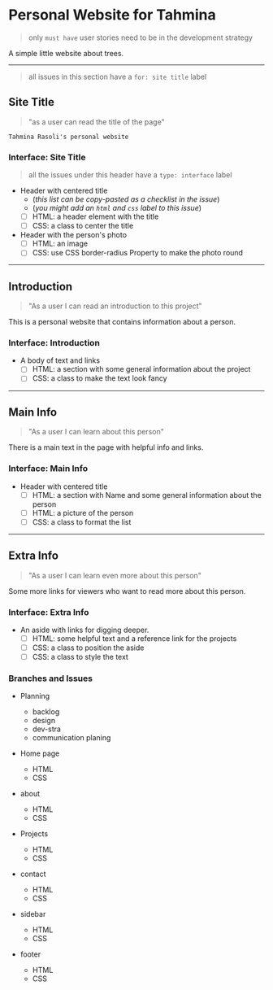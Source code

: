 # Personal Website for Tahmina

> only `must have` user stories need to be in the development strategy

A simple little website about trees.

---

> all issues in this section have a `for: site title` label

## Site Title

> "as a user can read the title of the page"

`Tahmina Rasoli's personal website`

### Interface: Site Title

> all the issues under this header have a `type: interface` label

- Header with centered title
  - (_this list can be copy-pasted as a checklist in the issue_)
  - (_you might add an `html` and `css` label to this issue_)
  - [ ] HTML: a header element with the title
  - [ ] CSS: a class to center the title
- Header with the person's photo
  - [ ] HTML: an image
  - [ ] CSS: use CSS border-radius Property to make the photo round

---

## Introduction

> "As a user I can read an introduction to this project"

This is a personal website that contains information about a person.

### Interface: Introduction

- A body of text and links
  - [ ] HTML: a section with some general information about the project
  - [ ] CSS: a class to make the text look fancy

---

## Main Info

> "As a user I can learn about this person"

There is a main text in the page with helpful info and links.

### Interface: Main Info

- Header with centered title
  - [ ] HTML: a section with Name and some general information about the person
  - [ ] HTML: a picture of the person
  - [ ] CSS: a class to format the list

---

## Extra Info

> "As a user I can learn even more about this person"

Some more links for viewers who want to read more about this person.

### Interface: Extra Info

- An aside with links for digging deeper.
  - [ ] HTML: some helpful text and a reference link for the projects
  - [ ] CSS: a class to position the aside
  - [ ] CSS: a class to style the text

### Branches and Issues

- Planning
  - backlog
  - design
  - dev-stra
  - communication planing

- Home page
  - HTML
  - CSS

- about
  - HTML
  - CSS

- Projects
  - HTML
  - CSS

- contact
  - HTML
  - CSS

- sidebar
  - HTML
  - CSS

- footer
  - HTML
  - CSS
